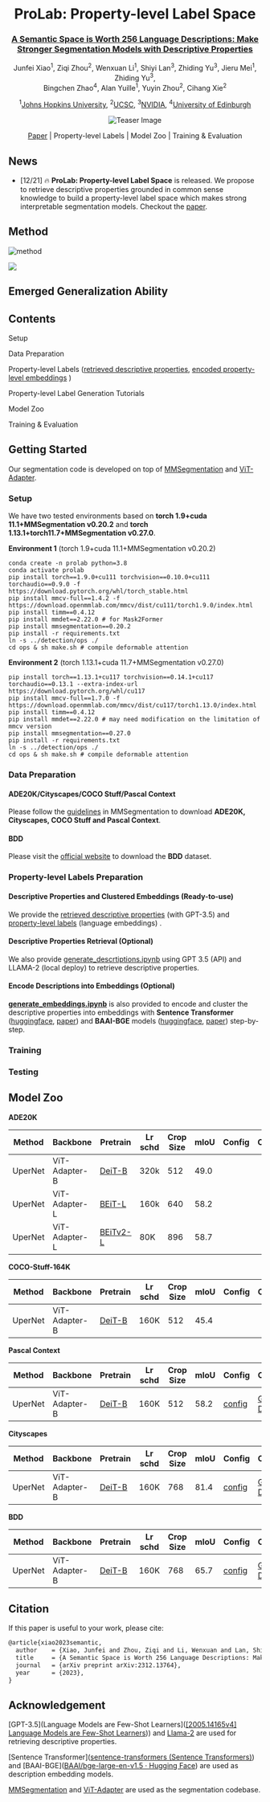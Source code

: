 

<div align='center'>
  <!-- Paper Title -->
  <h1><strong>ProLab</strong>: <strong>Pro</strong>perty-level <strong>Lab</strong>el Space</h1>
  <h3><a href="https://arxiv.org/abs/2312.13764">A Semantic Space is Worth 256 Language Descriptions: Make Stronger Segmentation Models with Descriptive Properties</a></h3>
  
  <!-- Authors -->
  <p>
    Junfei Xiao<sup>1</sup>, Ziqi Zhou<sup>2</sup>, Wenxuan Li<sup>1</sup>, Shiyi Lan<sup>3</sup>, Zhiding Yu<sup>3</sup>,
    Jieru Mei<sup>1</sup>, Zhiding Yu<sup>3</sup>, <br>Bingchen Zhao<sup>4</sup>, Alan Yuille<sup>1</sup>,
    Yuyin Zhou<sup>2</sup>, Cihang Xie<sup>2</sup>
  </p>
  
  <!-- Institutions -->
  <p>
    <sup>1</sup><a href="https://www.jhu.edu/">Johns Hopkins University</a>, 
    <sup>2</sup><a href="https://www.ucsc.edu/">UCSC</a>, 
    <sup>3</sup><a href="https://www.nvidia.com/">NVIDIA</a>, 
    <sup>4</sup><a href="https://www.ed.ac.uk/">University of Edinburgh</a>
  </p>
  
  <!-- Teaser Image -->
  <img src="images/github_teaser.png" alt="Teaser Image">

  <!-- Links -->
  <p>
    <a href="https://arxiv.org/abs/2312.13764">Paper</a> | 
    Property-level Labels | 
    Model Zoo | 
    Training & Evaluation
  </p>
</div>



## News

- [12/21] 🔥 **ProLab: Property-level Label Space** is released. We propose to retrieve descriptive properties grounded in common sense knowledge to build a property-level label space which makes strong interpretable segmentation models. Checkout the [paper](https://arxiv.org/abs/2312.13764).

## Method

![method](images/method_llm_as_descriptors.png)

![](images/method_descriptions_as_supervisions.png)

## Emerged Generalization Ability



## Contents

Setup

Data Preparation

Property-level Labels ([retrieved descriptive properties](./descriptors/), [encoded property-level embeddings](https://drive.google.com/drive/folders/1AVpMCi_CoT_JQfuuoVfUS2RLCQHk5fgI?usp=drive_link) )

Property-level Label Generation Tutorials

Model Zoo

Training & Evaluation





## Getting Started

Our segmentation code is developed on top of [MMSegmentation](https://github.com/open-mmlab/mmsegmentation/) and [ViT-Adapter](https://github.com/czczup/ViT-Adapter).

### Setup

We have two tested environments based on **torch 1.9+cuda 11.1+MMSegmentation v0.20.2** and **torch 1.13.1+torch11.7+MMSegmentation v0.27.0**.

**Environment 1** (torch 1.9+cuda 11.1+MMSegmentation v0.20.2)

```
conda create -n prolab python=3.8
conda activate prolab
pip install torch==1.9.0+cu111 torchvision==0.10.0+cu111 torchaudio==0.9.0 -f https://download.pytorch.org/whl/torch_stable.html
pip install mmcv-full==1.4.2 -f https://download.openmmlab.com/mmcv/dist/cu111/torch1.9.0/index.html
pip install timm==0.4.12
pip install mmdet==2.22.0 # for Mask2Former
pip install mmsegmentation==0.20.2
pip install -r requirements.txt
ln -s ../detection/ops ./
cd ops & sh make.sh # compile deformable attention
```

**Environment 2** (torch 1.13.1+cuda 11.7+MMSegmentation v0.27.0)

```
pip install torch==1.13.1+cu117 torchvision==0.14.1+cu117 torchaudio==0.13.1 --extra-index-url https://download.pytorch.org/whl/cu117
pip install mmcv-full==1.7.0 -f https://download.openmmlab.com/mmcv/dist/cu117/torch1.13.0/index.html
pip install timm==0.4.12
pip install mmdet==2.22.0 # may need modification on the limitation of mmcv version 
pip install mmsegmentation==0.27.0
pip install -r requirements.txt
ln -s ../detection/ops ./
cd ops & sh make.sh # compile deformable attention
```

### Data Preparation

#### **ADE20K/Cityscapes/COCO Stuff/Pascal Context**

Please follow the [guidelines](https://github.com/open-mmlab/mmsegmentation/blob/master/docs/en/dataset_prepare.md#prepare-datasets) in MMSegmentation to download **ADE20K, Cityscapes, COCO Stuff and Pascal Context**.

#### BDD

Please visit the [official website](https://bdd-data.berkeley.edu/) to download the **BDD** dataset.

### Property-level Labels Preparation

#### Descriptive Properties and Clustered Embeddings (Ready-to-use)

We provide the [retrieved descriptive properties](./descriptors/) (with GPT-3.5) and [property-level labels](https://drive.google.com/drive/folders/1AVpMCi_CoT_JQfuuoVfUS2RLCQHk5fgI?usp=drive_link) (language embeddings) .

#### Descriptive Properties Retrieval (Optional)

We also provide [generate_descrtiptions.ipynb](./generate_descrtiptions.ipynb) using GPT 3.5 (API) and LLAMA-2 (local deploy) to retrieve descriptive properties. 

#### Encode Descriptions into Embeddings (Optional)

**[generate_embeddings.ipynb](./generate_embeddings.ipynb)** is also provided to encode and cluster the descriptive properties into embeddings with **Sentence Transformer** ([huggingface](https://huggingface.co/sentence-transformers), [paper](https://arxiv.org/abs/1908.10084)) and **BAAI-BGE** models ([huggingface](https://huggingface.co/BAAI/bge-large-en-v1.5), [paper](https://arxiv.org/abs/2309.07597v2)) step-by-step.

### Training

### Testing

## Model Zoo

**ADE20K**

| Method  | Backbone      | Pretrain                                                                                                                   | Lr schd | Crop Size | mIoU | Config | Checkpoint |
| ------- | ------------- | -------------------------------------------------------------------------------------------------------------------------- | ------- | --------- | ---- | ------ | ---------- |
| UperNet | ViT-Adapter-B | [DeiT-B](https://dl.fbaipublicfiles.com/deit/deit_base_patch16_224-b5f2ef4d.pth)                                           | 320k    | 512       | 49.0 |        |            |
| UperNet | ViT-Adapter-L | [BEiT-L](https://conversationhub.blob.core.windows.net/beit-share-public/beit/beit_large_patch16_224_pt22k_ft22k.pth)      | 160k    | 640       | 58.2 |        |            |
| UperNet | ViT-Adapter-L | [BEiTv2-L](https://conversationhub.blob.core.windows.net/beit-share-public/beitv2/beitv2_large_patch16_224_pt1k_ft21k.pth) | 80K     | 896       | 58.7 |        |            |

**COCO-Stuff-164K**

| Method  | Backbone      | Pretrain                                                                         | Lr schd | Crop Size | mIoU | Config | Checkpoint |
| ------- | ------------- | -------------------------------------------------------------------------------- | ------- | --------- | ---- | ------ | ---------- |
| UperNet | ViT-Adapter-B | [DeiT-B](https://dl.fbaipublicfiles.com/deit/deit_base_patch16_224-b5f2ef4d.pth) | 160K    | 512       | 45.4 |        |            |

**Pascal Context**

| Method  | Backbone      | Pretrain                                                                         | Lr schd | Crop Size | mIoU | Config                                                                                                                                                                             | Checkpoint                                                                                            |
| ------- | ------------- | -------------------------------------------------------------------------------- | ------- | --------- | ---- | ---------------------------------------------------------------------------------------------------------------------------------------------------------------------------------- | ----------------------------------------------------------------------------------------------------- |
| UperNet | ViT-Adapter-B | [DeiT-B](https://dl.fbaipublicfiles.com/deit/deit_base_patch16_224-b5f2ef4d.pth) | 160K    | 512       | 58.2 | [config](./configs/pascal_context/upernet_deit_adapter_base_512_160k_pascal_context_59_bge_base_gpt3.5_cluster_128_cosine_simi_with_sigmoid_cosine_loss_temp_0.04_unnormalized.py) | [Google Drive](https://drive.google.com/file/d/157nrTusisS_KD1M_y-AukHbTr0PXVI5e/view?usp=drive_link) |

**Cityscapes**

| Method  | Backbone      | Pretrain                                                                         | Lr schd | Crop Size | mIoU | Config                                                                                                                                                                 | Checkpoint                                                                                            |
| ------- | ------------- | -------------------------------------------------------------------------------- | ------- | --------- | ---- | ---------------------------------------------------------------------------------------------------------------------------------------------------------------------- | ----------------------------------------------------------------------------------------------------- |
| UperNet | ViT-Adapter-B | [DeiT-B](https://dl.fbaipublicfiles.com/deit/deit_base_patch16_224-b5f2ef4d.pth) | 160K    | 768       | 81.4 | [config](./configs/cityscapes/upernet_deit_adapter_base_768_160k_cityscapes_bge_base_gpt3.5_cluster_32_cosine_simi_with_sigmoid_cosine_loss_temp_0.04_unnormalized.py) | [Google Drive](https://drive.google.com/file/d/1QcoEvGMlpOLaUB4V71c8Qhxx7SpNfRO6/view?usp=drive_link) |

**BDD**

| Method  | Backbone      | Pretrain                                                                         | Lr schd | Crop Size | mIoU | Config                                                                                                                                                           | Checkpoint                                                                                            |
| ------- | ------------- | -------------------------------------------------------------------------------- | ------- | --------- | ---- | ---------------------------------------------------------------------------------------------------------------------------------------------------------------- | ----------------------------------------------------------------------------------------------------- |
| UperNet | ViT-Adapter-B | [DeiT-B](https://dl.fbaipublicfiles.com/deit/deit_base_patch16_224-b5f2ef4d.pth) | 160K    | 768       | 65.7 | [config](./configs/bdd100k/upernet_deit_adapter_base_768_160k_bdd100k_bge_base_gpt3.5_cluster_32_cosine_simi_with_sigmoid_cosine_loss_temp_0.04_unnormalized.py) | [Google Drive](https://drive.google.com/file/d/1ksAPKhCs7pk8TyiP3LkBeq7QZoW_RiC4/view?usp=drive_link) |


## Citation

If this paper is useful to your work, please cite:
```latex
@article{xiao2023semantic,
  author    = {Xiao, Junfei and Zhou, Ziqi and Li, Wenxuan and Lan, Shiyi and Mei, Jieru and Yu, Zhiding and Yuille, Alan and Zhou, Yuyin and Xie, Cihang},
  title     = {A Semantic Space is Worth 256 Language Descriptions: Make Stronger Segmentation Models with Descriptive Properties},
  journal   = {arXiv preprint arXiv:2312.13764},
  year      = {2023},
}
```

## Acknowledgement

[GPT-3.5](Language Models are Few-Shot Learners]([[2005.14165v4] Language Models are Few-Shot Learners](https://arxiv.org/abs/2005.14165v4))) and [Llama-2](https://huggingface.co/meta-llama/Llama-2-7b-hf) are used for retrieving descriptive properties.

[Sentence Transformer]([sentence-transformers (Sentence Transformers)](https://huggingface.co/sentence-transformers)) and [BAAI-BGE]([BAAI/bge-large-en-v1.5 · Hugging Face](https://huggingface.co/BAAI/bge-large-en-v1.5)) are used as description embedding models.

[MMSegmentation](https://github.com/open-mmlab/mmsegmentation/) and [ViT-Adapter](https://github.com/czczup/ViT-Adapter) are used as the segmentation codebase.
